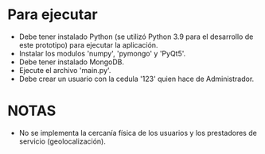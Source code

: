 # Para ejecutar

- Debe tener instalado Python (se utilizó Python 3.9 para el desarrollo de este prototipo) para ejecutar la aplicación.
- Instalar los modulos 'numpy', 'pymongo' y 'PyQt5'.
- Debe tener instalado MongoDB.
- Ejecute el archivo 'main.py'.
- Debe crear un usuario con la cedula '123' quien hace de Administrador.

# NOTAS

- No se implementa la cercanía física de los usuarios y los prestadores de servicio (geolocalización).